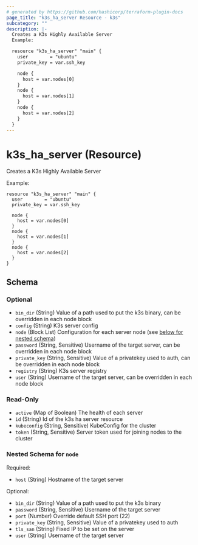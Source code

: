 ```yaml
---
# generated by https://github.com/hashicorp/terraform-plugin-docs
page_title: "k3s_ha_server Resource - k3s"
subcategory: ""
description: |-
  Creates a K3s Highly Available Server
  Example:

  resource "k3s_ha_server" "main" {
    user        = "ubuntu"
    private_key = var.ssh_key

    node {
      host = var.nodes[0]
    }
    node {
      host = var.nodes[1]
    }
    node {
      host = var.nodes[2]
    }
  }
---
```


# k3s_ha_server (Resource)

Creates a K3s Highly Available Server

Example:

```hcl
resource "k3s_ha_server" "main" {
  user        = "ubuntu"
  private_key = var.ssh_key

  node {
    host = var.nodes[0]
  }
  node {
    host = var.nodes[1]
  }
  node {
    host = var.nodes[2]
  }
}
```



<!-- schema generated by tfplugindocs -->
## Schema

### Optional

- `bin_dir` (String) Value of a path used to put the k3s binary, can be overridden in each node block
- `config` (String) K3s server config
- `node` (Block List) Configuration for each server node (see [below for nested schema](#nestedblock--node))
- `password` (String, Sensitive) Username of the target server, can be overridden in each node block
- `private_key` (String, Sensitive) Value of a privatekey used to auth, can be overridden in each node block
- `registry` (String) K3s server registry
- `user` (String) Username of the target server, can be overridden in each node block

### Read-Only

- `active` (Map of Boolean) The health of each server
- `id` (String) Id of the k3s ha server resource
- `kubeconfig` (String, Sensitive) KubeConfig for the cluster
- `token` (String, Sensitive) Server token used for joining nodes to the cluster

<a id="nestedblock--node"></a>
### Nested Schema for `node`

Required:

- `host` (String) Hostname of the target server

Optional:

- `bin_dir` (String) Value of a path used to put the k3s binary
- `password` (String, Sensitive) Username of the target server
- `port` (Number) Override default SSH port (22)
- `private_key` (String, Sensitive) Value of a privatekey used to auth
- `tls_san` (String) Fixed IP to be set on the server
- `user` (String) Username of the target server
